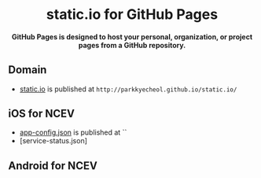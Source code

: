 <h1 align="center">static.io for GitHub Pages</h1>
<H4 align="center">
<a herf="https://pages.github.com">GitHub Pages</a> is designed to host your personal, organization, or project pages from a GitHub repository.
</H4>

## Domain
- [static.io](http://parkkyecheol.github.io/static.io/)  is published at `http://parkkyecheol.github.io/static.io/`

## iOS for NCEV
- [app-config.json]() is published at ``
- [service-status.json]
 
 ## Android for NCEV
 
 
